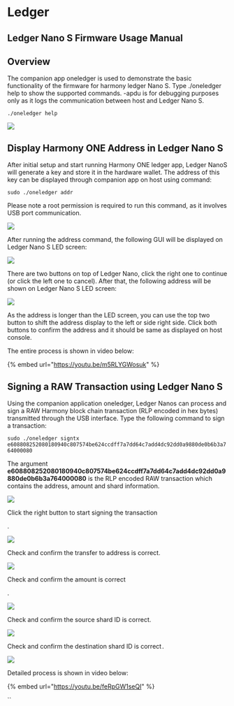 # Ledger

## Ledger Nano S Firmware Usage Manual

## Overview <a id="overview"></a>

The companion app oneledger is used to demonstrate the basic functionality of the firmware for harmony ledger Nano S. Type ./oneledger help to show the supported commands. -apdu is for debugging purposes only as it logs the communication between host and Ledger Nano S.

`./oneledger help`

![](https://blobscdn.gitbook.com/v0/b/gitbook-28427.appspot.com/o/assets%2F-LlYdMT-Wp5uYwcF_tMW%2F-Lo6dy17b06JV4uSf0x9%2F-Lo6eNat1O8JeZMLZkGo%2F1.png?alt=media&token=20b2f8d5-41e9-4fcf-9f76-735d122a4789)

## Display Harmony ONE Address in Ledger Nano S <a id="display-harmony-one-address-in-ledger-nano-s"></a>

After initial setup and start running Harmony ONE ledger app, Ledger NanoS will generate a key and store it in the hardware wallet. The address of this key can be displayed through companion app on host using command:

`sudo ./oneledger addr`

Please note a root permission is required to run this command, as it involves USB port communication.

![](https://blobscdn.gitbook.com/v0/b/gitbook-28427.appspot.com/o/assets%2F-LlYdMT-Wp5uYwcF_tMW%2F-Lo6dy17b06JV4uSf0x9%2F-Lo6eafAzXH97HHMgS82%2F2.png?alt=media&token=be8fc2fe-cd53-47fb-8c1d-a21749d85a04)

After running the address command, the following GUI will be displayed on Ledger Nano S LED screen:

![](https://blobscdn.gitbook.com/v0/b/gitbook-28427.appspot.com/o/assets%2F-LlYdMT-Wp5uYwcF_tMW%2F-Lo6dy17b06JV4uSf0x9%2F-Lo6eizmaPD6JVxDev_H%2F0.jpg?alt=media&token=671e90ce-5629-4e5d-ac51-8d770ac6417a)

There are two buttons on top of Ledger Nano, click the right one to continue \(or click the left one to cancel\). After that, the following address will be shown on Ledger Nano S LED screen:

![](https://blobscdn.gitbook.com/v0/b/gitbook-28427.appspot.com/o/assets%2F-LlYdMT-Wp5uYwcF_tMW%2F-Lo6dy17b06JV4uSf0x9%2F-Lo6elXYdgYGfK1QwTo9%2F1.jpg?alt=media&token=a780820a-ddb1-48d1-a7ac-603ed3374ced)

As the address is longer than the LED screen, you can use the top two button to shift the address display to the left or side right side. Click both buttons to confirm the address and it should be same as displayed on host console.

The entire process is shown in video below:

{% embed url="https://youtu.be/m5RLYGWosuk" %}

## Signing a RAW Transaction using Ledger Nano S <a id="signing-a-raw-transaction-using-ledger-nano-s"></a>

Using the companion application oneledger, Ledger Nanos can process and sign a RAW Harmony block chain transaction \(RLP encoded in hex bytes\) transmitted through the USB interface. Type the following command to sign a transaction:

`sudo ./oneledger signtx e608808252080180940c807574be624ccdff7a7dd64c7add4dc92dd0a9880de0b6b3a764000080`

The argument **e608808252080180940c807574be624ccdff7a7dd64c7add4dc92dd0a9880de0b6b3a764000080** is the RLP encoded RAW transaction which contains the address, amount and shard information.

![](https://blobscdn.gitbook.com/v0/b/gitbook-28427.appspot.com/o/assets%2F-LlYdMT-Wp5uYwcF_tMW%2F-Lo6dy17b06JV4uSf0x9%2F-Lo6ecodfIvjRjcNf1_c%2F3.png?alt=media&token=220719c3-9c6d-4c75-8139-2288cfd9616b)

Click the right button to start signing the transaction

.

![](https://blobscdn.gitbook.com/v0/b/gitbook-28427.appspot.com/o/assets%2F-LlYdMT-Wp5uYwcF_tMW%2F-Lo6dy17b06JV4uSf0x9%2F-Lo6eoZybnHrUZmGwjD6%2F2.jpg?alt=media&token=4e95dce5-a3fc-4fe7-b95c-9de2b9a7038e)

Check and confirm the transfer to address is correct.

![](https://blobscdn.gitbook.com/v0/b/gitbook-28427.appspot.com/o/assets%2F-LlYdMT-Wp5uYwcF_tMW%2F-Lo6dy17b06JV4uSf0x9%2F-Lo6eqqLsb2bDwiMQ2rI%2F3.jpg?alt=media&token=bc38b856-e854-4c5d-97c9-a4e4b7dd3430)

Check and confirm the amount is correct

.

![](https://blobscdn.gitbook.com/v0/b/gitbook-28427.appspot.com/o/assets%2F-LlYdMT-Wp5uYwcF_tMW%2F-Lo6dy17b06JV4uSf0x9%2F-Lo6esS-QaHgW53hL09S%2F4.jpg?alt=media&token=ee9e5941-3b23-4d23-8395-4313c7bf2986)

Check and confirm the source shard ID is correct.

![](https://blobscdn.gitbook.com/v0/b/gitbook-28427.appspot.com/o/assets%2F-LlYdMT-Wp5uYwcF_tMW%2F-Lo6dy17b06JV4uSf0x9%2F-Lo6ewoJRmrEgmFneCVn%2F5.jpg?alt=media&token=691a919a-c841-4d41-bfe9-a3d658ab2e9e)

Check and confirm the destination shard ID is correct`.`

![](https://blobscdn.gitbook.com/v0/b/gitbook-28427.appspot.com/o/assets%2F-LlYdMT-Wp5uYwcF_tMW%2F-Lo6dy17b06JV4uSf0x9%2F-Lo6eyZo-Z2Dia94jFx3%2F6.jpg?alt=media&token=1da33a34-7a21-4572-8b36-f93e90563a73)

Detailed process is shown in video below:

{% embed url="https://youtu.be/feRpGW1seQI" %}

\`\`

